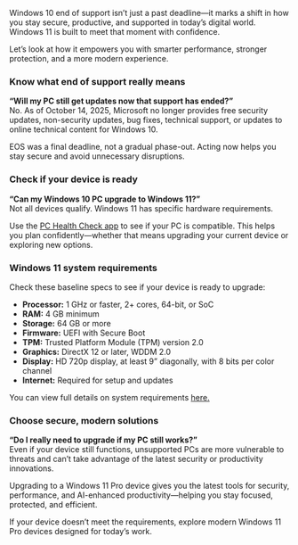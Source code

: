Windows 10 end of support isn’t just a past deadline—it marks a shift in how you stay secure, productive, and supported in today’s digital world. Windows 11 is built to meet that moment with confidence.

Let’s look at how it empowers you with smarter performance, stronger protection, and a more modern experience.

### Know what end of support really means

**“Will my PC still get updates now that support has ended?”**  
No. As of October 14, 2025, Microsoft no longer provides free security updates, non-security updates, bug fixes, technical support, or updates to online technical content for Windows 10.

EOS was a final deadline, not a gradual phase-out. Acting now helps you stay secure and avoid unnecessary disruptions.

### Check if your device is ready

**“Can my Windows 10 PC upgrade to Windows 11?”**  
Not all devices qualify. Windows 11 has specific hardware requirements.

Use the [PC Health Check app](https://support.microsoft.com/windows/how-to-use-the-pc-health-check-app-9c8abd9b-03ba-4e67-81ef-36f37caa7844) to see if your PC is compatible. This helps you plan confidently—whether that means upgrading your current device or exploring new options.

### Windows 11 system requirements

Check these baseline specs to see if your device is ready to upgrade:

- **Processor:** 1 GHz or faster, 2+ cores, 64-bit, or SoC  
- **RAM:** 4 GB minimum  
- **Storage:** 64 GB or more  
- **Firmware:** UEFI with Secure Boot  
- **TPM:** Trusted Platform Module (TPM) version 2.0  
- **Graphics:** DirectX 12 or later, WDDM 2.0  
- **Display:** HD 720p display, at least 9” diagonally, with 8 bits per color channel  
- **Internet:** Required for setup and updates  

You can view full details on system requirements [here.](https://www.microsoft.com/windows/windows-11-specifications?r=1)

### Choose secure, modern solutions

**“Do I really need to upgrade if my PC still works?”**  
Even if your device still functions, unsupported PCs are more vulnerable to threats and can’t take advantage of the latest security or productivity innovations.

Upgrading to a Windows 11 Pro device gives you the latest tools for security, performance, and AI-enhanced productivity—helping you stay focused, protected, and efficient.

If your device doesn’t meet the requirements, explore modern Windows 11 Pro devices designed for today’s work.